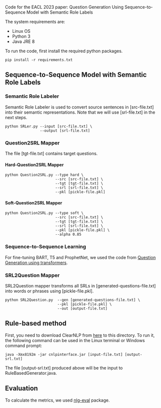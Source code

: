 Code for the EACL 2023 paper: Question Generation Using Sequence-to-Sequence Model with Semantic Role Labels

The system requirements are:
- Linux OS
- Python 3
- Java JRE 8

To run the code, first install the required python packages.

```
pip install -r requirements.txt
```

## Sequence-to-Sequence Model with Semantic Role Labels

### Semantic Role Labeler

Semantic Role Labeler is used to convert source sentences in [src-file.txt] into their semantic representations. Note that we will use [srl-file.txt] in the next steps.

```
python SRLer.py --input [src-file.txt] \
                --output [srl-file.txt]
```

### Question2SRL Mapper

The file [tgt-file.txt] contains target questions.

#### Hard-Question2SRL Mapper

```
python Question2SRL.py --type hard \
                       --src [src-file.txt] \
                       --tgt [tgt-file.txt] \
                       --srl [srl-file.txt] \
                       --pkl [pickle-file.pkl]
```

#### Soft-Question2SRL Mapper

```
python Question2SRL.py --type soft \
                       --src [src-file.txt] \
                       --tgt [tgt-file.txt] \
                       --srl [srl-file.txt] \
                       --pkl [pickle-file.pkl] \
                       --alpha 0.85
```

### Sequence-to-Sequence Learning

For fine-tuning BART, T5 and ProphetNet, we used the code from [Question Generation using transformers](https://github.com/patil-suraj/question_generation).


### SRL2Question Mapper

SRL2Question mapper transforms all SRLs in [generated-questions-file.txt] into words or phrases using [pickle-file.pkl].

```
python SRL2Question.py  --gen [generated-questions-file.txt] \
                        --pkl [pickle-file.pkl] \
                        --out [output-file.txt]
```

## Rule-based method

First, you need to download ClearNLP from [here](https://drive.google.com/file/d/1ss4M-UDBoIJIfqXyxwKwNeg612EbGShM/view?usp=share_link) to this directory. To run it, the following command can be used in the Linux terminal or Windows command prompt:

```
java -Xmx8192m -jar cnlpinterface.jar [input-file.txt] [output-srl.txt]
```

The file [output-srl.txt] produced above will be the input to RuleBasedGenerator.java.

## Evaluation

To calculate the metrics, we used [nlg-eval](https://github.com/Maluuba/nlg-eval) package.
